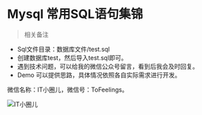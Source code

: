 # Mysql 常用SQL语句集锦

> 相关备注

- Sql文件目录：数据库文件/test.sql
- 创建数据库test，然后导入test.sql即可。
- 遇到技术问题，可以给我的微信公众号留言，看到后我会及时回复。
- Demo 可以提供思路，具体情况依照各自实际需求进行开发。

微信名称：IT小圈儿，微信号：ToFeelings。

![IT小圈儿](https://ntaste.github.io/image/qr.jpg)
